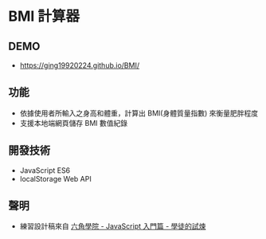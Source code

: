 # BMI 計算器

## DEMO
  * <https://ging19920224.github.io/BMI/>

## 功能
  * 依據使用者所輸入之身高和體重，計算出 BMI(身體質量指數) 來衡量肥胖程度
  * 支援本地端網頁儲存 BMI 數值紀錄

## 開發技術
  * JavaScript ES6
  * localStorage Web API

## 聲明
  * 練習設計稿來自 [六角學院 - JavaScript 入門篇 - 學徒的試煉](https://www.hexschool.com/courses/javascript.html)